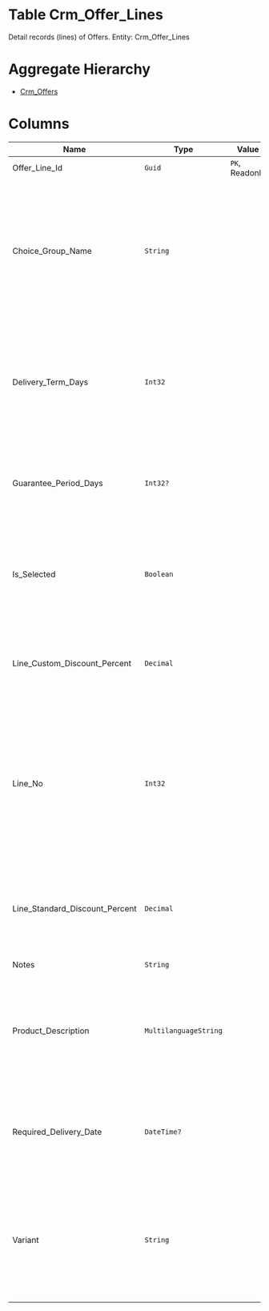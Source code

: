 # Table Crm_Offer_Lines

Detail records (lines) of Offers. Entity: Crm_Offer_Lines

# Aggregate Hierarchy

* [Crm_Offers](Crm_Offers.md)

# Columns

| Name | Type | Value | Description |
| - | - | - | --- |
|Offer_Line_Id|`Guid`|`PK`, Readonly||
|Choice_Group_Name|`String`||Name of a group of alternative lines, only one of which can be selected for ordering. Lines are grouped based on the exact name of the Choice Group. |
|Delivery_Term_Days|`Int32`||Delivery term in days. When Required Delivery Date is specified (not null), it takes precedence and this is ignored. `Required` `Default(0)` |
|Guarantee_Period_Days|`Int32?`||Guarantee period in days for the offered product. null for non-serviced products. |
|Is_Selected|`Boolean`||True when the line is selected for further processing (ordering), false otherwise. `Required` `Default(true)` |
|Line_Custom_Discount_Percent|`Decimal`||Operator defined discount percentage, specified for this line. `Required` `Default(0)` |
|Line_No|`Int32`||Line number, unique within the Offer. Usually is increasing number like 10, 20, 30, ... when initially entering the Offer (in order to allow insertions with adjustment documents). `Required` |
|Line_Standard_Discount_Percent|`Decimal`||The discount percentage, applied through the standard discount policy. `Required` `Default(0)` |
|Notes|`String`||Notes for this OfferLine. |
|Product_Description|`MultilanguageString`||The description of the offered product. Initially copied from the name of the offered product. `Required` `Filter(like)` |
|Required_Delivery_Date|`DateTime?`||Date, when the delivery is required. Alternative to Delivery Term Days. When null, Delivery Term Days is used. |
|Variant|`String`||Name or number of variant of the whole offer. When multiple lines have the same variant, they are selected for ordering together. |
